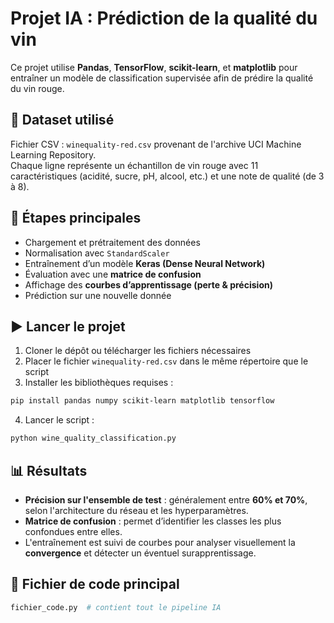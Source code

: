 # Projet IA : Prédiction de la qualité du vin

Ce projet utilise **Pandas**, **TensorFlow**, **scikit-learn**, et **matplotlib** pour entraîner un modèle de classification supervisée afin de prédire la qualité du vin rouge.

## 📂 Dataset utilisé

Fichier CSV : `winequality-red.csv` provenant de l'archive UCI Machine Learning Repository.  
Chaque ligne représente un échantillon de vin rouge avec 11 caractéristiques (acidité, sucre, pH, alcool, etc.) et une note de qualité (de 3 à 8).

## 🔧 Étapes principales

- Chargement et prétraitement des données
- Normalisation avec `StandardScaler`
- Entraînement d’un modèle **Keras (Dense Neural Network)**
- Évaluation avec une **matrice de confusion**
- Affichage des **courbes d’apprentissage (perte & précision)**
- Prédiction sur une nouvelle donnée

## ▶️ Lancer le projet

1. Cloner le dépôt ou télécharger les fichiers nécessaires
2. Placer le fichier `winequality-red.csv` dans le même répertoire que le script
3. Installer les bibliothèques requises :

```bash
pip install pandas numpy scikit-learn matplotlib tensorflow
```

4. Lancer le script :

```bash
python wine_quality_classification.py
```

## 📊 Résultats

- **Précision sur l'ensemble de test** : généralement entre **60% et 70%**, selon l'architecture du réseau et les hyperparamètres.
- **Matrice de confusion** : permet d’identifier les classes les plus confondues entre elles.
- L'entraînement est suivi de courbes pour analyser visuellement la **convergence** et détecter un éventuel surapprentissage.

## 📁 Fichier de code principal

```python
fichier_code.py  # contient tout le pipeline IA
```
